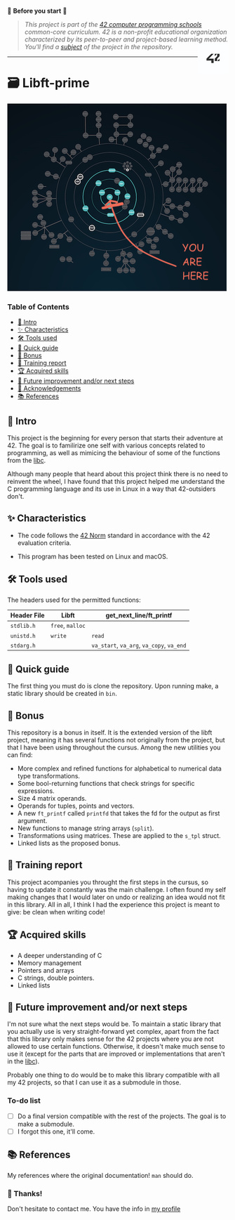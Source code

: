 🔔 **Before you start** 🔔  
> *This project is part of the [42 computer programming schools](https://www.42network.org/) common-core curriculum. 42 is a non-profit educational organization characterized by its peer-to-peer and project-based learning method. You'll find a [subject](en.subject.pdf) of the project in the repository.* <img align="right" alt="42 logo" src="https://github.com/palgarob/Libft-prime/blob/main/img/ft_logo.png">
---

# 🗃️ Libft-prime

![alt text](img/holy_graph.png)

### Table of Contents

- [🛫 Intro ](#-intro)
- [✨ Characteristics](#-characteristics)
- [🛠️ Tools used](#️-tools-used)
- [🚀 Quick guide](#-quick-guide)
- [🎨 Bonus](#-bonus)
- [📖 Training report](#-training-report)
- [🏆 Acquired skills](#-acquired-skills)
- [🔧 Future improvement and/or next steps](#-future-improvement-andor-next-steps)
- [🤝 Acknowledgements](#-acknowledgements)
- [📚 References](#-references)

## 🛫 Intro

This project is the beginning for every person that starts their adventure at 42. The goal is to familirize one self with various concepts related to programming, as well as mimicing the behaviour of some of the functions from the [libc](https://en.wikipedia.org/wiki/C_standard_library).

Although many people that heard about this project think there is no need to reinvent the wheel, I have found that this project helped me understand the C programming language and its use in Linux in a way that 42-outsiders don't.

## ✨ Characteristics

- The code follows the [42 Norm](https://github.com/42School/norminette/blob/master/pdf/en.norm.pdf) standard
in accordance with the 42 evaluation criteria.

- This program has been tested on Linux and macOS.

## 🛠️ Tools used

The headers used for the permitted functions:

| Header File  | Libft            | get_next_line/ft_printf                   |
|--------------|------------------|-------------------------------------------|
| `stdlib.h`   | `free`, `malloc` |                                           |
| `unistd.h`   | `write`          | `read`                                    |
| `stdarg.h`   |                  | `va_start`, `va_arg`, `va_copy`, `va_end` |

## 🚀 Quick guide

The first thing you must do is clone the repository. Upon running make, a static library should be created in `bin`.

## 🎨 Bonus

This repository is a bonus in itself. It is the extended version of the libft project, meaning it has several functions not originally from the project, but that I have been using throughout the cursus. Among the new utilities you can find:

- More complex and refined functions for alphabetical to numerical data type transformations.
- Some bool-returning functions that check strings for specific expressions.
- Size 4 matrix operands.
- Operands for tuples, points and vectors.
- A new `ft_printf` called `printfd` that takes the fd for the output as first argument.
- New functions to manage string arrays (`split`).
- Transformations using matrices. These are applied to the `s_tpl` struct.
- Linked lists as the proposed bonus.

## 📖 Training report

This project acompanies you throught the first steps in the cursus, so having to update it constantly was the main challenge. I often found my self making changes that I would later on undo or realizing an idea would not fit in this library. All in all, I think I had the experience this project is meant to give: be clean when writing code!

## 🏆 Acquired skills

- A deeper understanding of C
- Memory management
- Pointers and arrays
- C strings, double pointers.
- Linked lists

## 🔧 Future improvement and/or next steps

I'm not sure what the next steps would be. To maintain a static library that you actually use is very straight-forward yet complex, apart from the fact that this library only makes sense for the 42 projects where you are not allowed to use certain functions. Otherwise, it doesn't make much sense to use it (except for the parts that are improved or implementations that aren't in the [libc](https://en.wikipedia.org/wiki/C_standard_library)).

Probably one thing to do would be to make this library compatible with all my 42 projects, so that I can use it as a submodule in those.

### To-do list

- [ ] Do a final version compatible with the rest of the projects. The goal is to make a submodule.
- [ ] I forgot this one, it'll come.

## 📚 References

My references where the original documentation! `man` should do.

### 🎉 Thanks!
Don't hesitate to contact me. You have the info in [my profile](https://github.com/palgarob)
